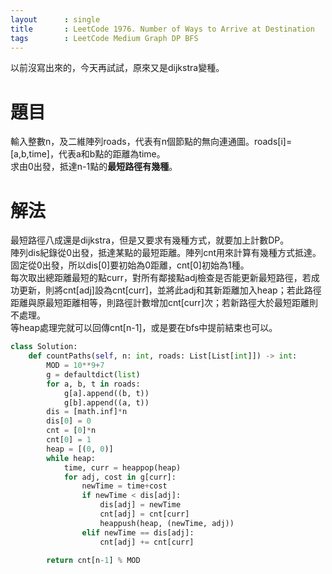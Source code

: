 ```yaml
--- 
layout      : single
title       : LeetCode 1976. Number of Ways to Arrive at Destination
tags        : LeetCode Medium Graph DP BFS
---
```

以前沒寫出來的，今天再試試，原來又是dijkstra變種。

# 題目
輸入整數n，及二維陣列roads，代表有n個節點的無向連通圖。roads[i]=[a,b,time]，代表a和b點的距離為time。  
求由0出發，抵達n-1點的**最短路徑有幾種**。

# 解法
最短路徑八成還是dijkstra，但是又要求有幾種方式，就要加上計數DP。  
陣列dis紀錄從0出發，抵達某點的最短距離。陣列cnt用來計算有幾種方式抵達。  
固定從0出發，所以dis[0]要初始為0距離，cnt[0]初始為1種。  
每次取出總距離最短的點curr，對所有鄰接點adj檢查是否能更新最短路徑，若成功更新，則將cnt[adj]設為cnt[curr]，並將此adj和其新距離加入heap；若此路徑距離與原最短距離相等，則路徑計數增加cnt[curr]次；若新路徑大於最短距離則不處理。  
等heap處理完就可以回傳cnt[n-1]，或是要在bfs中提前結束也可以。

```python
class Solution:
    def countPaths(self, n: int, roads: List[List[int]]) -> int:
        MOD = 10**9+7
        g = defaultdict(list)
        for a, b, t in roads:
            g[a].append((b, t))
            g[b].append((a, t))
        dis = [math.inf]*n
        dis[0] = 0
        cnt = [0]*n
        cnt[0] = 1
        heap = [(0, 0)]
        while heap:
            time, curr = heappop(heap)
            for adj, cost in g[curr]:
                newTime = time+cost
                if newTime < dis[adj]:
                    dis[adj] = newTime
                    cnt[adj] = cnt[curr]
                    heappush(heap, (newTime, adj))
                elif newTime == dis[adj]:
                    cnt[adj] += cnt[curr]
                    
        return cnt[n-1] % MOD
```
